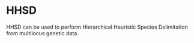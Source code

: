 # HHSD
HHSD can be used to perform Hierarchical Heuristic Species Delimitation from multilocus genetic data.
